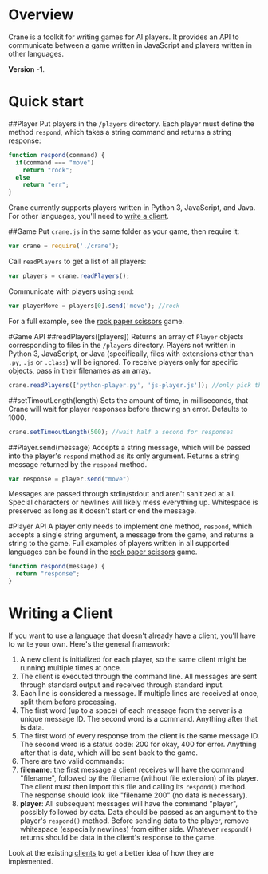 # Overview
Crane is a toolkit for writing games for AI players. It provides an API to communicate between a game written in JavaScript and players written in other languages.

**Version -1**.

# Quick start
##Player
Put players in the `/players` directory. Each player must define the method `respond`, which takes a string command and returns a string response:

```js
function respond(command) {
  if(command === "move")
    return "rock";
  else
    return "err";
}
```

Crane currently supports players written in Python 3, JavaScript, and Java. For other languages, you'll need to [write a client](#writing-a-client).

##Game
Put `crane.js` in the same folder as your game, then require it:

```js
var crane = require('./crane');

```

Call `readPlayers` to get a list of all players:

```js
var players = crane.readPlayers();
```

Communicate with players using `send`:

```js
var playerMove = players[0].send('move'); //rock
```

For a full example, see the [rock paper scissors](https://github.com/jacksondc/crane/tree/master/examples/rps) game.

#Game API
##readPlayers([players])
Returns an array of `Player` objects corresponding to files in the `/players` directory. Players not written in Python 3, JavaScript, or Java (specifically, files with extensions other than `.py`, `.js` or `.class`) will be ignored. To receive players only for specific objects, pass in their filenames as an array.

```js
crane.readPlayers(['python-player.py', 'js-player.js']); //only pick these two players
```

##setTimoutLength(length)
Sets the amount of time, in milliseconds, that Crane will wait for player responses before throwing an error. Defaults to 1000.

```js
crane.setTimeoutLength(500); //wait half a second for responses
```

##Player.send(message)
Accepts a string message, which will be passed into the player's `respond` method as its only argument. Returns a string message returned by the `respond` method.

```js
var response = player.send("move")
```

Messages are passed through stdin/stdout and aren't sanitized at all. Special characters or newlines will likely mess everything up. Whitespace is preserved as long as it doesn't start or end the message.

#Player API
A player only needs to implement one method, `respond`, which accepts a single string argument, a message from the game, and returns a string to the game.  Full examples of players written in all supported languages can be found in the [rock paper scissors](https://github.com/jacksondc/crane/tree/master/examples/rps/players) game.

```js
function respond(message) {
  return "response";
}
```

# Writing a Client
If you want to use a language that doesn't already have a client, you'll have to write your own. Here's the general framework:

1. A new client is initialized for each player, so the same client might be running multiple times at once.
2. The client is executed through the command line. All messages are sent through standard output and received through standard input.
3. Each line is considered a message. If multiple lines are received at once, split them before processing.
4. The first word (up to a space) of each message from the server is a unique message ID. The second word is a command. Anything after that is data.
5. The first word of every response from the client is the same message ID. The second word is a status code: 200 for okay, 400 for error. Anything after that is data, which will be sent back to the game.
6. There are two valid commands:
  1. **filename**: the first message a client receives will have the command "filename", followed by the filename (without file extension) of its player. The client must then import this file and calling its `respond()` method. The response should look like "filename 200" (no data is necessary).
  2. **player**: All subsequent messages will have the command "player", possibly followed by data. Data should be passed as an argument to the player's `respond()` method. Before sending data to the player, remove whitespace (especially newlines) from either side. Whatever `respond()` returns should be data in the client's response to the game.

Look at the existing [clients](https://github.com/jacksondc/crane/tree/master/client) to get a better idea of how they are implemented.
